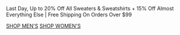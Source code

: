 Last Day, Up to 20% Off All Sweaters & Sweatshirts + 15% Off Almost Everything Else | Free Shipping On Orders Over $99

[SHOP MEN'S](https://www.abercrombie.com/shop/us/mens?icmp=ICT:HOL24:M-A:SB:B:DIV:PRM:CPO:OctWk1:X:) [SHOP WOMEN'S](https://www.abercrombie.com/shop/us/womens?icmp=ICT:HOL24:F-A:SB:B:DIV:PRM:CPO:OctWk1:X:)